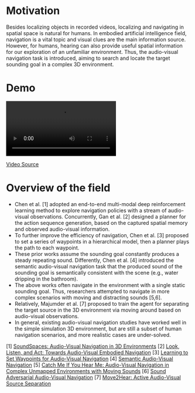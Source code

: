 # Motivation
Besides localizing objects in recorded videos, localizing and navigating in spatial space is natural for humans. In embodied artificial intelligence field, navigation is a vital topic and visual clues are the main information source. However, for humans, hearing can also provide useful spatial information for our exploration of an unfamiliar environment. Thus, the audio-visual navigation task is introduced, aiming to search and locate the target sounding goal in a complex 3D environment.


# Demo
![navigation.mp4](content/videos/navigation.mp4)

[Video Source](https://www.youtube.com/watch?v=4uiptTUyq30)

# Overview of the field
- Chen et al. [1] adopted an end-to-end multi-modal deep reinforcement learning method to explore navigation policies with a stream of audio-visual observations. Concurrently, Gan et al. [2] designed a planner for the action sequence generation, based on the captured spatial memory and observed audio-visual information. 
- To further improve the efficiency of navigation, Chen et al. [3] proposed to set a series of waypoints in a hierarchical model, then a planner plays the path to each waypoint. 
- These prior works assume the sounding goal constantly produces a steady repeating sound. Differently, Chen et al. [4] introduced the semantic audio-visual navigation task that the produced sound of the sounding goal is semantically consistent with the scene (e.g., water dripping in the bathroom).
- The above works often navigate in the environment with a single static sounding goal. Thus, researchers attempted to navigate in more complex scenarios with moving and distracting sounds [5,6]. 
- Relatively, Majumder et al. [7] proposed to train the agent for separating the target source in the 3D environment via moving around based on audio-visual observations. 
- In general, existing audio-visual navigation studies have worked well in the simple simulation 3D environment, but are still a subset of human navigation scenarios, and more realistic cases are under-solved.


[1] [SoundSpaces: Audio-Visual Navigation in 3D Environments](https://link.springer.com/chapter/10.1007/978-3-030-58539-6_2)
[2] [Look, Listen, and Act: Towards Audio-Visual Embodied Navigation](https://ieeexplore.ieee.org/abstract/document/9197008)
[3] [Learning to Set Waypoints for Audio-Visual Navigation](https://arxiv.org/abs/2008.09622)
[4] [Semantic Audio-Visual Navigation](https://openaccess.thecvf.com/content/CVPR2021/html/Chen_Semantic_Audio-Visual_Navigation_CVPR_2021_paper.html)
[5] [Catch Me If You Hear Me: Audio-Visual Navigation in Complex Unmapped Environments with Moving Sounds](https://arxiv.org/abs/2111.14843)
[6] [Sound Adversarial Audio-Visual Navigation](https://arxiv.org/abs/2202.10910)
[7] [Move2Hear: Active Audio-Visual Source Separation](https://openaccess.thecvf.com/content/ICCV2021/html/Majumder_Move2Hear_Active_Audio-Visual_Source_Separation_ICCV_2021_paper.html)
